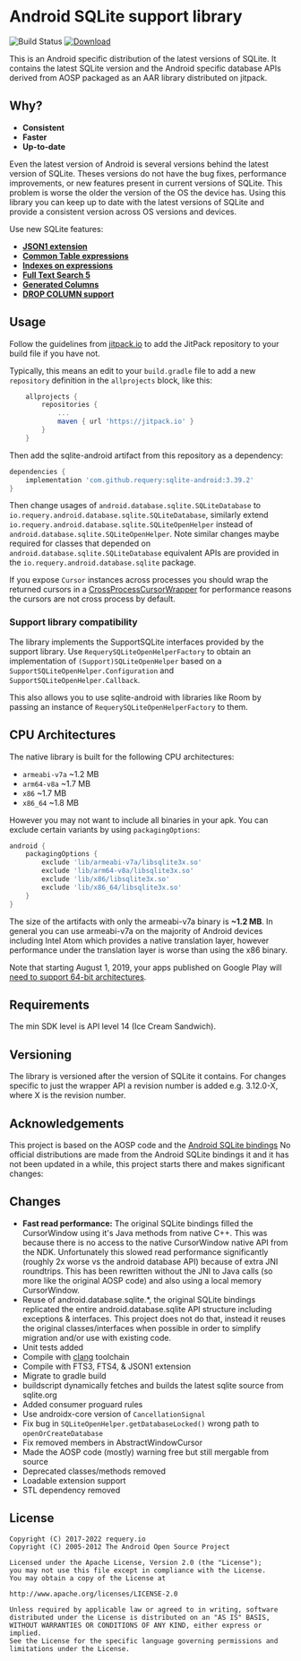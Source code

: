 # Android SQLite support library

![Build Status](https://github.com/requery/sqlite-android/actions/workflows/ci.yml/badge.svg)
[![Download](https://jitpack.io/v/requery/sqlite-android.svg)](https://jitpack.io/#requery/sqlite-android)

This is an Android specific distribution of the latest versions of SQLite. It contains the latest
SQLite version and the Android specific database APIs derived from AOSP packaged as an AAR
library distributed on jitpack.

Why?
----

- **Consistent**
- **Faster**
- **Up-to-date**

Even the latest version of Android is several versions behind the latest version of SQLite.
Theses versions do not have the bug fixes, performance improvements, or new features present in
current versions of SQLite. This problem is worse the older the version of the OS the device has.
Using this library you can keep up to date with the latest versions of SQLite and provide a
consistent version across OS versions and devices.

Use new SQLite features:

- **[JSON1 extension](https://www.sqlite.org/json1.html)**
- **[Common Table expressions](https://www.sqlite.org/lang_with.html)**
- **[Indexes on expressions](https://www.sqlite.org/expridx.html)**
- **[Full Text Search 5](https://www.sqlite.org/fts5.html)**
- **[Generated Columns](https://www.sqlite.org/gencol.html)**
- **[DROP COLUMN support](https://www.sqlite.org/lang_altertable.html#altertabdropcol)**

Usage
-----

Follow the guidelines from [jitpack.io](https://jitpack.io) to add the JitPack repository to your build file if you have not.

Typically, this means an edit to your `build.gradle` file to add a new `repository` definition in the `allprojects` block, like this:

```gradle
	allprojects {
		repositories {
			...
			maven { url 'https://jitpack.io' }
		}
	}
```

Then add the sqlite-android artifact from this repository as a dependency:

```gradle
dependencies {
    implementation 'com.github.requery:sqlite-android:3.39.2'
}
```
Then change usages of `android.database.sqlite.SQLiteDatabase` to
`io.requery.android.database.sqlite.SQLiteDatabase`, similarly extend
`io.requery.android.database.sqlite.SQLiteOpenHelper` instead of
`android.database.sqlite.SQLiteOpenHelper`. Note similar changes maybe required for classes that
depended on `android.database.sqlite.SQLiteDatabase` equivalent APIs are provided in the
`io.requery.android.database.sqlite` package.

If you expose `Cursor` instances across processes you should wrap the returned cursors in a
[CrossProcessCursorWrapper](http://developer.android.com/reference/android/database/CrossProcessCursorWrapper.html)
for performance reasons the cursors are not cross process by default.

### Support library compatibility

The library implements the SupportSQLite interfaces provided by the support library. Use
`RequerySQLiteOpenHelperFactory` to obtain an implementation of `(Support)SQLiteOpenHelper` based
on a `SupportSQLiteOpenHelper.Configuration` and `SupportSQLiteOpenHelper.Callback`.

This also allows you to use sqlite-android with libraries like Room by passing an instance
of `RequerySQLiteOpenHelperFactory` to them.


CPU Architectures
-----------------

The native library is built for the following CPU architectures:

- `armeabi-v7a` ~1.2 MB
- `arm64-v8a` ~1.7 MB
- `x86` ~1.7 MB
- `x86_64` ~1.8 MB

However you may not want to include all binaries in your apk. You can exclude certain variants by
using `packagingOptions`:

```gradle
android {
    packagingOptions {
        exclude 'lib/armeabi-v7a/libsqlite3x.so'
        exclude 'lib/arm64-v8a/libsqlite3x.so'
        exclude 'lib/x86/libsqlite3x.so'
        exclude 'lib/x86_64/libsqlite3x.so'
    }
}
```

The size of the artifacts with only the armeabi-v7a binary is **~1.2 MB**. In general you can use
armeabi-v7a on the majority of Android devices including Intel Atom which provides a native
translation layer, however performance under the translation layer is worse than using the x86
binary.

Note that starting August 1, 2019, your apps published on Google Play will [need to support 64-bit architectures](https://developer.android.com/distribute/best-practices/develop/64-bit).

Requirements
------------

The min SDK level is API level 14 (Ice Cream Sandwich).

Versioning
----------

The library is versioned after the version of SQLite it contains. For changes specific to just the
wrapper API a revision number is added e.g. 3.12.0-X, where X is the revision number.

Acknowledgements
----------------
This project is based on the AOSP code and the [Android SQLite bindings](https://www.sqlite.org/android/doc/trunk/www/index.wiki)
No official distributions are made from the Android SQLite bindings it and it has not been updated
in a while, this project starts there and makes significant changes:

Changes
-------

- **Fast read performance:** The original SQLite bindings filled the CursorWindow using it's
  Java methods from native C++. This was because there is no access to the native CursorWindow
  native API from the NDK. Unfortunately this slowed read performance significantly (roughly 2x
  worse vs the android database API) because of extra JNI roundtrips. This has been rewritten
  without the JNI to Java calls (so more like the original AOSP code) and also using a local memory
  CursorWindow.
- Reuse of android.database.sqlite.*, the original SQLite bindings replicated the entire
  android.database.sqlite API structure including exceptions & interfaces. This project does not
  do that, instead it reuses the original classes/interfaces when possible in order to simplify
  migration and/or use with existing code.
- Unit tests added
- Compile with [clang](http://clang.llvm.org/) toolchain
- Compile with FTS3, FTS4, & JSON1 extension
- Migrate to gradle build
- buildscript dynamically fetches and builds the latest sqlite source from sqlite.org
- Added consumer proguard rules
- Use androidx-core version of `CancellationSignal`
- Fix bug in `SQLiteOpenHelper.getDatabaseLocked()` wrong path to `openOrCreateDatabase`
- Fix removed members in AbstractWindowCursor
- Made the AOSP code (mostly) warning free but still mergable from source
- Deprecated classes/methods removed
- Loadable extension support
- STL dependency removed

License
-------

    Copyright (C) 2017-2022 requery.io
    Copyright (C) 2005-2012 The Android Open Source Project

    Licensed under the Apache License, Version 2.0 (the "License");
    you may not use this file except in compliance with the License.
    You may obtain a copy of the License at

    http://www.apache.org/licenses/LICENSE-2.0

    Unless required by applicable law or agreed to in writing, software
    distributed under the License is distributed on an "AS IS" BASIS,
    WITHOUT WARRANTIES OR CONDITIONS OF ANY KIND, either express or implied.
    See the License for the specific language governing permissions and
    limitations under the License.
